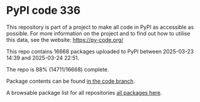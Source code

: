 # PyPI code 336

This repository is part of a project to make all code in PyPI as accessible as possible. For more information 
on the project and to find out how to utilise this data, see the website: https://py-code.org/

This repo contains 16668 packages uploaded to PyPI between 
2025-03-23 14:39 and 2025-03-24 22:51.

The repo is 88% (14711/16668) complete.

Package contents can be found [in the code branch](https://github.com/pypi-data/pypi-mirror-336/tree/code/packages).

A browsable package list for all repositories [all packages here](https://py-code.org/repositories/pypi-mirror-336).


